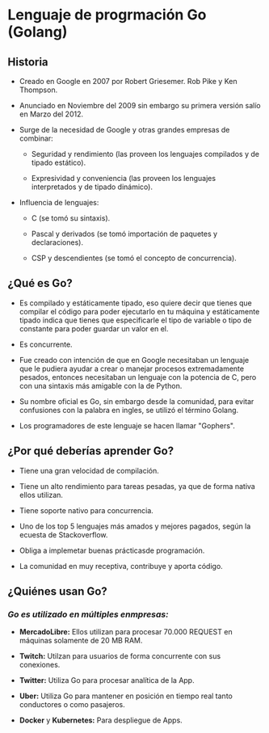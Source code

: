 # Lenguaje de progrmación Go (Golang)

## Historia

+ Creado en Google en 2007 por Robert Griesemer. Rob Pike y Ken Thompson.

+ Anunciado en Noviembre del 2009 sin embargo su primera versión salío en Marzo del 2012.

+ Surge de la necesidad de Google y otras grandes empresas de combinar:
  
  + Seguridad y rendimiento (las proveen los lenguajes compilados y de tipado estático).
  
  + Expresividad y conveniencia (las proveen los lenguajes interpretados y de tipado dinámico).

+ Influencia de lenguajes:
  
  + C (se tomó su sintaxis).
  
  + Pascal y derivados (se tomó importación de paquetes y declaraciones).
  
  + CSP y descendientes (se tomó el concepto de concurrencia).

## ¿Qué es Go?

+ Es compilado y estáticamente tipado, eso quiere decir que tienes que compilar el código para poder ejecutarlo en tu máquina y estáticamente tipado indica que tienes que especificarle el tipo de variable o tipo de constante para poder guardar un valor en el.

+ Es concurrente.


+ Fue creado con intención de que en Google necesitaban un lenguaje que le pudiera ayudar a crear o manejar procesos extremadamente pesados, entonces necesitaban un lenguaje con la potencia de C, pero con una sintaxis más amigable con la de Python.

+ Su nombre oficial es Go, sin embargo desde la comunidad, para evitar confusiones con la palabra en ingles, se utilizó el término Golang.

+ Los programadores de este lenguaje se hacen llamar "Gophers".

## ¿Por qué deberías aprender Go?

+ Tiene una gran velocidad de compilación.

+ Tiene un alto rendimiento para tareas pesadas, ya que de forma nativa ellos utilizan.

+ Tiene soporte nativo para concurrencia.

+ Uno de los top 5 lenguajes más amados y mejores pagados, según la ecuesta de Stackoverflow.

+ Obliga a implemetar buenas prácticasde programación.

+ La comunidad en muy receptiva, contribuye y aporta código.

## ¿Quiénes usan Go?

### _Go es utilizado en múltiples enmpresas:_

+ **MercadoLibre:** Ellos utilizan para procesar 70.000 REQUEST en máquinas solamente de 20 MB RAM.

+ **Twitch:** Utilzan para usuarios de forma concurrente con sus conexiones.

+ **Twitter:** Utiliza Go para procesar analítica de la App.

+ **Uber:** Utiliza Go para mantener en posición en tiempo real tanto conductores o como pasajeros.

+ **Docker** y **Kubernetes:** Para despliegue de Apps.